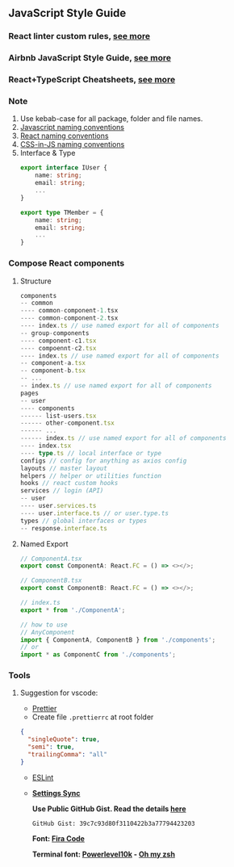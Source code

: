 ## JavaScript Style Guide

### React linter custom rules, [see more](https://github.com/vmodev11/react-test-eslint)

### Airbnb JavaScript Style Guide, [see more](https://github.com/airbnb/javascript)

### React+TypeScript Cheatsheets, [see more](https://github.com/typescript-cheatsheets/react-typescript-cheatsheet)

### Note
1. Use kebab-case for all package, folder and file names.
1. [Javascript naming conventions](https://github.com/airbnb/javascript#naming-conventions)
2. [React naming conventions](https://github.com/airbnb/javascript/tree/master/react#naming)
3. [CSS-in-JS naming conventions](https://github.com/airbnb/javascript/tree/master/css-in-javascript#naming)
4. Interface & Type
    ```typescript
    export interface IUser {
        name: string;
        email: string;
        ...
    }
    
    export type TMember = {
        name: string;
        email: string;
        ...
    }
    ```
### Compose React components
1. Structure
    ```typescript
    components
    -- common
    ---- common-component-1.tsx
    ---- common-component-2.tsx
    ---- index.ts // use named export for all of components
    -- group-components
    ---- component-c1.tsx
    ---- compoennt-c2.tsx
    ---- index.ts // use named export for all of components
    -- component-a.tsx
    -- component-b.tsx
    -- ...
    -- index.ts // use named export for all of components
    pages
    -- user
    ---- components
    ------ list-users.tsx
    ------ other-component.tsx
    ------ ...
    ------ index.ts // use named export for all of components
    ---- index.tsx
    ---- type.ts // local interface or type
    configs // config for anything as axios config
    layouts // master layout
    helpers // helper or utilities function
    hooks // react custom hooks
    services // login (API)
    -- user
    ---- user.services.ts
    ---- user.interface.ts // or user.type.ts
    types // global interfaces or types
    -- response.interface.ts
    ```
2. Named Export
    ```typescript
    // ComponentA.tsx
    export const ComponentA: React.FC = () => <></>;
    ```
     ```typescript
    // ComponentB.tsx
    export const ComponentB: React.FC = () => <></>;
    ```
     ```typescript
    // index.ts
    export * from './ComponentA';
    ```
    ```typescript
    // how to use
    // AnyComponent
    import { ComponentA, ComponentB } from './components';
    // or
    import * as ComponentC from './components';
    ```

### Tools
1. Suggestion for vscode:

    - [Prettier](https://marketplace.visualstudio.com/items?itemName=esbenp.prettier-vscode)
    - Create file `.prettierrc` at root folder
    ```json
    {
      "singleQuote": true,
      "semi": true,
      "trailingComma": "all"
    }

    ```
    
    - [ESLint](https://marketplace.visualstudio.com/items?itemName=dbaeumer.vscode-eslint)
    - **[Settings Sync](https://github.com/shanalikhan/code-settings-sync)**

        **Use Public GitHub Gist. Read the details [here](https://dev.to/shanalikhan/how-to-share-your-visual-studio-code-settings-and-extensions-39k)**
        
        `GitHub Gist: 39c7c93d80f3110422b3a77794423203`
        
        **Font: [Fira Code](https://github.com/tonsky/FiraCode)**
        
        **Terminal font: [Powerlevel10k](https://github.com/romkatv/powerlevel10k) - [Oh my zsh](https://github.com/ohmyzsh/ohmyzsh)**
